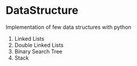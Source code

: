 # DataStructure
Implementation of few data structures with python

1. Linked Lists
2. Double Linked Lists
3. Binary Search Tree
4. Stack
